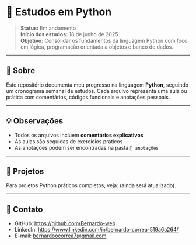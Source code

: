 # 🐍 Estudos em Python

> **Status:** Em andamento  
> **Início dos estudos:** 18 de junho de 2025  
> **Objetivo:** Consolidar os fundamentos da linguagem Python com foco em lógica, programação orientada a objetos e banco de dados.

---

## 🧭 Sobre

Este repositório documenta meu progresso na linguagem **Python**, seguindo um cronograma semanal de estudos. Cada arquivo representa uma aula ou prática com comentários, códigos funcionais e anotações pessoais.

---


## 💡 Observações

- Todos os arquivos incluem **comentários explicativos**
- As aulas são seguidas de exercícios práticos
- As anotações podem ser encontradas na pasta `📁 anotações`

---

## 📌 Projetos

Para projetos Python práticos completos, veja: (ainda será atualizado).

---

## 💼 Contato

- GitHub: https://github.com/Bernardo-web
- LinkedIn: https://www.linkedin.com/in/bernardo-correa-519a6a264/
- E-mail: bernardoocorrea7@gmail.com



